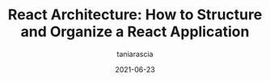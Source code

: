 ---
author: taniarascia
date: 2021-06-23
tags:
  - react
  - architecture
target_url: https://www.taniarascia.com/react-architecture-directory-structure/
title: "React Architecture: How to Structure and Organize a React Application"
---